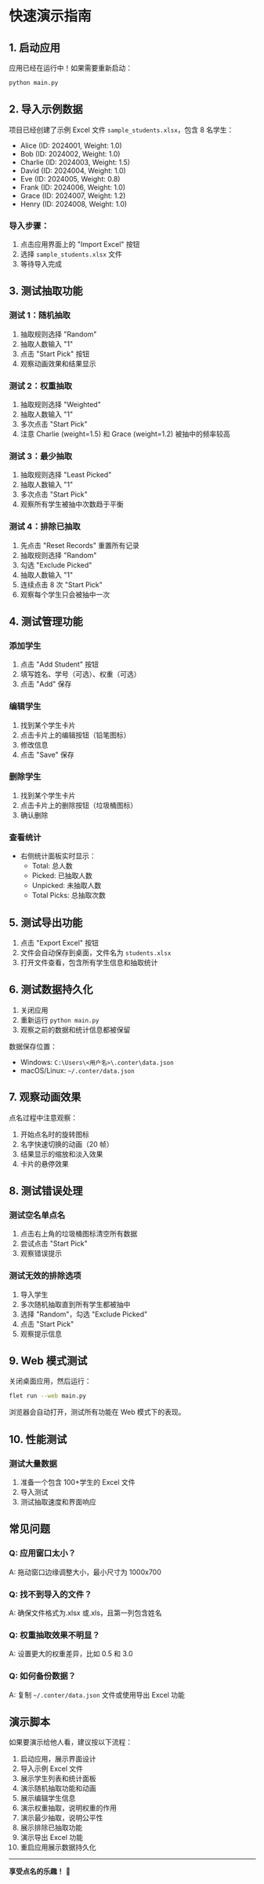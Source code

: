 # 快速演示指南

## 1. 启动应用

应用已经在运行中！如果需要重新启动：

```bash
python main.py
```

## 2. 导入示例数据

项目已经创建了示例 Excel 文件 `sample_students.xlsx`，包含 8 名学生：

- Alice (ID: 2024001, Weight: 1.0)
- Bob (ID: 2024002, Weight: 1.0)
- Charlie (ID: 2024003, Weight: 1.5)
- David (ID: 2024004, Weight: 1.0)
- Eve (ID: 2024005, Weight: 0.8)
- Frank (ID: 2024006, Weight: 1.0)
- Grace (ID: 2024007, Weight: 1.2)
- Henry (ID: 2024008, Weight: 1.0)

### 导入步骤：

1. 点击应用界面上的 "Import Excel" 按钮
2. 选择 `sample_students.xlsx` 文件
3. 等待导入完成

## 3. 测试抽取功能

### 测试 1：随机抽取

1. 抽取规则选择 "Random"
2. 抽取人数输入 "1"
3. 点击 "Start Pick" 按钮
4. 观察动画效果和结果显示

### 测试 2：权重抽取

1. 抽取规则选择 "Weighted"
2. 抽取人数输入 "1"
3. 多次点击 "Start Pick"
4. 注意 Charlie (weight=1.5) 和 Grace (weight=1.2) 被抽中的频率较高

### 测试 3：最少抽取

1. 抽取规则选择 "Least Picked"
2. 抽取人数输入 "1"
3. 多次点击 "Start Pick"
4. 观察所有学生被抽中次数趋于平衡

### 测试 4：排除已抽取

1. 先点击 "Reset Records" 重置所有记录
2. 抽取规则选择 "Random"
3. 勾选 "Exclude Picked"
4. 抽取人数输入 "1"
5. 连续点击 8 次 "Start Pick"
6. 观察每个学生只会被抽中一次

## 4. 测试管理功能

### 添加学生

1. 点击 "Add Student" 按钮
2. 填写姓名、学号（可选）、权重（可选）
3. 点击 "Add" 保存

### 编辑学生

1. 找到某个学生卡片
2. 点击卡片上的编辑按钮（铅笔图标）
3. 修改信息
4. 点击 "Save" 保存

### 删除学生

1. 找到某个学生卡片
2. 点击卡片上的删除按钮（垃圾桶图标）
3. 确认删除

### 查看统计

- 右侧统计面板实时显示：
  - Total: 总人数
  - Picked: 已抽取人数
  - Unpicked: 未抽取人数
  - Total Picks: 总抽取次数

## 5. 测试导出功能

1. 点击 "Export Excel" 按钮
2. 文件会自动保存到桌面，文件名为 `students.xlsx`
3. 打开文件查看，包含所有学生信息和抽取统计

## 6. 测试数据持久化

1. 关闭应用
2. 重新运行 `python main.py`
3. 观察之前的数据和统计信息都被保留

数据保存位置：

- Windows: `C:\Users\<用户名>\.conter\data.json`
- macOS/Linux: `~/.conter/data.json`

## 7. 观察动画效果

点名过程中注意观察：

1. 开始点名时的旋转图标
2. 名字快速切换的动画（20 帧）
3. 结果显示的缩放和淡入效果
4. 卡片的悬停效果

## 8. 测试错误处理

### 测试空名单点名

1. 点击右上角的垃圾桶图标清空所有数据
2. 尝试点击 "Start Pick"
3. 观察错误提示

### 测试无效的排除选项

1. 导入学生
2. 多次随机抽取直到所有学生都被抽中
3. 选择 "Random"，勾选 "Exclude Picked"
4. 点击 "Start Pick"
5. 观察提示信息

## 9. Web 模式测试

关闭桌面应用，然后运行：

```bash
flet run --web main.py
```

浏览器会自动打开，测试所有功能在 Web 模式下的表现。

## 10. 性能测试

### 测试大量数据

1. 准备一个包含 100+学生的 Excel 文件
2. 导入测试
3. 测试抽取速度和界面响应

## 常见问题

### Q: 应用窗口太小？

A: 拖动窗口边缘调整大小，最小尺寸为 1000x700

### Q: 找不到导入的文件？

A: 确保文件格式为.xlsx 或.xls，且第一列包含姓名

### Q: 权重抽取效果不明显？

A: 设置更大的权重差异，比如 0.5 和 3.0

### Q: 如何备份数据？

A: 复制 `~/.conter/data.json` 文件或使用导出 Excel 功能

## 演示脚本

如果要演示给他人看，建议按以下流程：

1. 启动应用，展示界面设计
2. 导入示例 Excel 文件
3. 展示学生列表和统计面板
4. 演示随机抽取功能和动画
5. 展示编辑学生信息
6. 演示权重抽取，说明权重的作用
7. 演示最少抽取，说明公平性
8. 展示排除已抽取功能
9. 演示导出 Excel 功能
10. 重启应用展示数据持久化

---

**享受点名的乐趣！** 🎉
